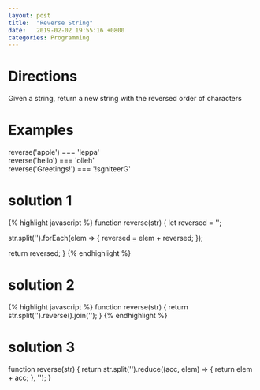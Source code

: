 ```yaml
---
layout: post
title:  "Reverse String"
date:   2019-02-02 19:55:16 +0800
categories: Programming
---
```



# Directions
Given a string, return a new string with the reversed order of characters

# Examples
reverse('apple') === 'leppa' <br/>
reverse('hello') === 'olleh' <br/>
reverse('Greetings!') === '!sgniteerG'

# solution 1
{% highlight javascript %}
function reverse(str) {
  let reversed = '';

  str.split('').forEach(elem => {
    reversed = elem + reversed;
  });

  return reversed;
}
{% endhighlight %}

# solution 2
{% highlight javascript %}
function reverse(str) {
  return str.split('').reverse().join('');
}
{% endhighlight %}

# solution 3
function reverse(str) {
  return str.split('').reduce((acc, elem) => {
    return elem + acc;
  }, '');
}
